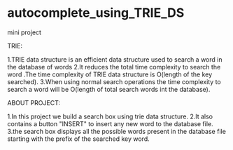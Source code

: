 # autocomplete_using_TRIE_DS
mini project

TRIE:

1.TRIE data structure is an efficient data structure used to search a word in the database of words
2.It reduces the total time complexity to search the word .The time complexity of TRIE data structure is O(length of the key searched).
3.When using normal search operations the time complexity to search a word will be O(length of total search words int the database).

ABOUT PROJECT:

1.In this project we build a search box using trie data structure.
2.It also contains a button "INSERT" to insert any new word to the database file.
3.the search box displays all the possible words present in the database file starting with the prefix of the searched key word.

